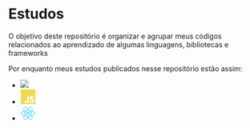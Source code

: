 # Estudos

O objetivo deste repositório é organizar e agrupar meus códigos relacionados ao aprendizado de algumas linguagens, bibliotecas e frameworks

Por enquanto meus estudos publicados nesse repositório estão assim:
-  <a href="https://github.com/Pereira-Araujo/Estudos/tree/main/C%2B%2B_learning"><img width="30" src="https://cdn.worldvectorlogo.com/logos/c.svg"/></a>
- <a href="https://github.com/Pereira-Araujo/Estudos/tree/main/Js_learning"><img width="30" src="https://raw.githubusercontent.com/devicons/devicon/2809b567852a4648062a2d3e7c1c531367458c0b/icons/javascript/javascript-plain.svg"/></a>
- <a href="https://github.com/Pereira-Araujo/Estudos/tree/main/React_Js_learning"><img width="30" src="https://raw.githubusercontent.com/devicons/devicon/2809b567852a4648062a2d3e7c1c531367458c0b/icons/react/react-original.svg"/></a>
